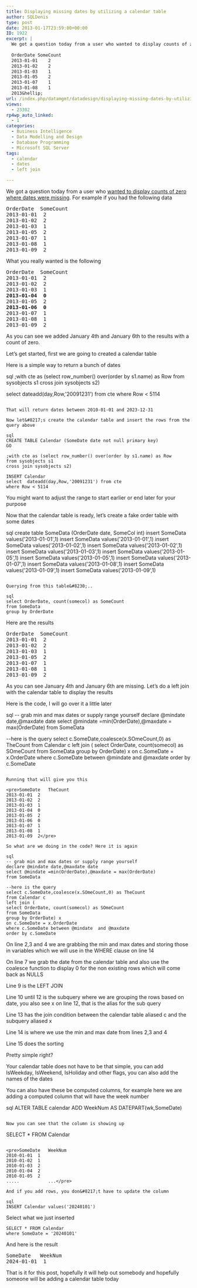 ```yaml
---
title: Displaying missing dates by utilizing a calendar table
author: SQLDenis
type: post
date: 2013-01-17T23:59:00+00:00
ID: 1922
excerpt: |
  We got a question today from a user who wanted to display counts of zero where dates were missing. For example if you had the following data
  
  OrderDate	SomeCount
  2013-01-01	2
  2013-01-02	2
  2013-01-03	1
  2013-01-05	2
  2013-01-07	1
  2013-01-08	1
  2013&hellip;
url: /index.php/datamgmt/datadesign/displaying-missing-dates-by-utilizing/
views:
  - 23302
rp4wp_auto_linked:
  - 1
categories:
  - Business Intelligence
  - Data Modelling and Design
  - Database Programming
  - Microsoft SQL Server
tags:
  - calendar
  - dates
  - left join

---
```

We got a question today from a user who [wanted to display counts of zero where dates were missing][1]. For example if you had the following data

<pre>OrderDate	SomeCount
2013-01-01	2
2013-01-02	2
2013-01-03	1
2013-01-05	2
2013-01-07	1
2013-01-08	1
2013-01-09	2
</pre>

What you really wanted is the following

<pre>OrderDate	SomeCount
2013-01-01	2
2013-01-02	2
2013-01-03	1
<strong>2013-01-04	0</strong>
2013-01-05	2
<strong>2013-01-06	0</strong>
2013-01-07	1
2013-01-08	1
2013-01-09	2</pre>

As you can see we added January 4th and January 6th to the results with a count of zero.

Let&#8217;s get started, first we are going to created a calendar table

Here is a simple way to return a bunch of dates

sql
;with cte as (select row_number() over(order by s1.name) as Row
from sysobjects s1
cross join sysobjects s2)


select  dateadd(day,Row,'20091231') from cte
where Row < 5114
```

That will return dates between 2010-01-01 and 2023-12-31

Now let&#8217;s create the calendar table and insert the rows from the query above

sql
CREATE TABLE Calendar (SomeDate date not null primary key)
GO

;with cte as (select row_number() over(order by s1.name) as Row
from sysobjects s1
cross join sysobjects s2)

INSERT Calendar
select  dateadd(day,Row,'20091231') from cte
where Row < 5114
```

You might want to adjust the range to start earlier or end later for your purpose

Now that the calendar table is ready, let&#8217;s create a fake order table with some dates

sql
create table SomeData (OrderDate date, SomeCol int)
insert SomeData values('2013-01-01',1)
insert SomeData values('2013-01-01',1)
insert SomeData values('2013-01-02',1)
insert SomeData values('2013-01-02',1)
insert SomeData values('2013-01-03',1)
insert SomeData values('2013-01-05',1)
insert SomeData values('2013-01-05',1)
insert SomeData values('2013-01-07',1)
insert SomeData values('2013-01-08',1)
insert SomeData values('2013-01-09',1)
insert SomeData values('2013-01-09',1)
```

Querying from this table&#8230;..

sql
select OrderDate, count(somecol) as SomeCount
from SomeData
group by OrderDate
```

Here are the results

<pre>OrderDate	SomeCount
2013-01-01	2
2013-01-02	2
2013-01-03	1
2013-01-05	2
2013-01-07	1
2013-01-08	1
2013-01-09	2</pre>

As you can see January 4th and January 6th are missing. Let&#8217;s do a left join with the calendar table to display the results

Here is the code, I will go over it a little later

sql
-- grab min and max dates or supply range yourself
declare @mindate date,@maxdate date
select @mindate =min(OrderDate),@maxdate = max(OrderDate)
from SomeData
 
--here is the query
select c.SomeDate,coalesce(x.SOmeCount,0) as TheCount
from Calendar c
left join (
select OrderDate, count(somecol) as SOmeCount
from SomeData
group by OrderDate) x
on c.SomeDate = x.OrderDate
where c.SomeDate between @mindate  and @maxdate
order by c.SomeDate
```

Running that will give you this

<pre>SomeDate	TheCount
2013-01-01	2
2013-01-02	2
2013-01-03	1
2013-01-04	0
2013-01-05	2
2013-01-06	0
2013-01-07	1
2013-01-08	1
2013-01-09	2</pre>

So what are we doing in the code? Here it is again

sql
-- grab min and max dates or supply range yourself
declare @mindate date,@maxdate date
select @mindate =min(OrderDate),@maxdate = max(OrderDate)
from SomeData
 
--here is the query
select c.SomeDate,coalesce(x.SOmeCount,0) as TheCount
from Calendar c
left join (
select OrderDate, count(somecol) as SOmeCount
from SomeData
group by OrderDate) x
on c.SomeDate = x.OrderDate
where c.SomeDate between @mindate  and @maxdate
order by c.SomeDate
```

On line 2,3 and 4 we are grabbing the min and max dates and storing those in variables which we will use in the WHERE clause on line 14
  
On line 7 we grab the date from the calendar table and also use the coalesce function to display 0 for the non existing rows which will come back as NULLS
  
Line 9 is the LEFT JOIN
  
Line 10 until 12 is the subquery where we are grouping the rows based on date, you also see x on line 12, that is the alias for the sub query
  
Line 13 has the join condition between the calendar table aliased c and the subquery aliased x
  
Line 14 is where we use the min and max date from lines 2,3 and 4
  
Line 15 does the sorting

Pretty simple right?

Your calendar table does not have to be that simple, you can add IsWeekday, IsWeekend, IsHoliday and other flags, you can also add the names of the dates

You can also have these be computed columns, for example here we are adding a computed column that will have the week number

sql
ALTER TABLE calendar ADD WeekNum AS DATEPART(wk,SomeDate)
```

Now you can see that the column is showing up

```
SELECT * FROM Calendar
```

<pre>SomeDate	WeekNum
2010-01-01	1
2010-01-02	1
2010-01-03	2
2010-01-04	2
2010-01-05	2
.....           ...</pre>

And if you add rows, you don&#8217;t have to update the column

sql
INSERT Calendar values('20240101')
```

Select what we just inserted

```text
SELECT * FROM Calendar
where SomeDate = '20240101'
```

And here is the result

<pre>SomeDate	WeekNum
2024-01-01	1
</pre>

That is it for this post, hopefully it will help out somebody and hopefully someone will be adding a calendar table today

 [1]: http://forum.ltd.local/viewtopic.php?f=17&t=18042